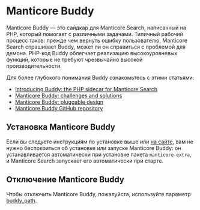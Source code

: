 # Manticore Buddy

Manticore Buddy — это сайдкар для Manticore Search, написанный на PHP, который помогает с различными задачами. Типичный рабочий процесс таков: прежде чем вернуть ошибку пользователю, Manticore Search спрашивает Buddy, может ли он справиться с проблемой для демона. PHP-код Buddy облегчает реализацию высокоуровневых функций, которые не требуют чрезвычайно высокой производительности.

Для более глубокого понимания Buddy ознакомьтесь с этими статьями:
- [Introducing Buddy: the PHP sidecar for Manticore Search](https://manticoresearch.com/blog/manticoresearch-buddy-intro/)
- [Manticore Buddy: challenges and solutions](https://manticoresearch.com/blog/manticoresearch-buddy-challenges-and-solutions/)
- [Manticore Buddy: pluggable design](https://manticoresearch.com/blog/manticoresearch-buddy-pluggable-design/)
- [Manticore Buddy GitHub repository](https://github.com/manticoresoftware/manticoresearch-buddy)

## Установка Manticore Buddy

Если вы следуете инструкциям по установке выше или [на сайте](https://manticoresearch.com/install), вам не нужно беспокоиться об установке или запуске Manticore Buddy: он устанавливается автоматически при установке пакета `manticore-extra`, и Manticore Search запускает его автоматически при старте.

## Отключение Manticore Buddy

Чтобы отключить Manticore Buddy, пожалуйста, используйте параметр [buddy_path](../Server_settings/Searchd.md#buddy_path).

